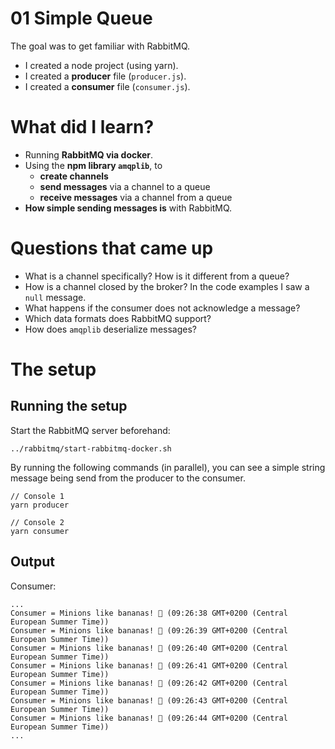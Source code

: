 # 01 Simple Queue

The goal was to get familiar with RabbitMQ.

- I created a node project (using yarn).
- I created a **producer** file (`producer.js`).
- I created a **consumer** file (`consumer.js`).

# What did I learn?

- Running **RabbitMQ via docker**.
- Using the **npm library `amqplib`**, to
  - **create channels**
  - **send messages** via a channel to a queue
  - **receive messages** via a channel from a queue
- **How simple sending messages is** with RabbitMQ.

# Questions that came up

- What is a channel specifically? How is it different from a queue?
- How is a channel closed by the broker? In the code examples I saw a `null` message.
- What happens if the consumer does not acknowledge a message?
- Which data formats does RabbitMQ support?
- How does `amqplib` deserialize messages?

# The setup

## Running the setup
Start the RabbitMQ server beforehand:

```
../rabbitmq/start-rabbitmq-docker.sh
```

By running the following commands (in parallel), you can see a simple string
message being send from the producer to the consumer.

```
// Console 1
yarn producer

// Console 2
yarn consumer
```

## Output

Consumer:

```
...
Consumer = Minions like bananas! 🍌 (09:26:38 GMT+0200 (Central European Summer Time))
Consumer = Minions like bananas! 🍌 (09:26:39 GMT+0200 (Central European Summer Time))
Consumer = Minions like bananas! 🍌 (09:26:40 GMT+0200 (Central European Summer Time))
Consumer = Minions like bananas! 🍌 (09:26:41 GMT+0200 (Central European Summer Time))
Consumer = Minions like bananas! 🍌 (09:26:42 GMT+0200 (Central European Summer Time))
Consumer = Minions like bananas! 🍌 (09:26:43 GMT+0200 (Central European Summer Time))
Consumer = Minions like bananas! 🍌 (09:26:44 GMT+0200 (Central European Summer Time))
...
```